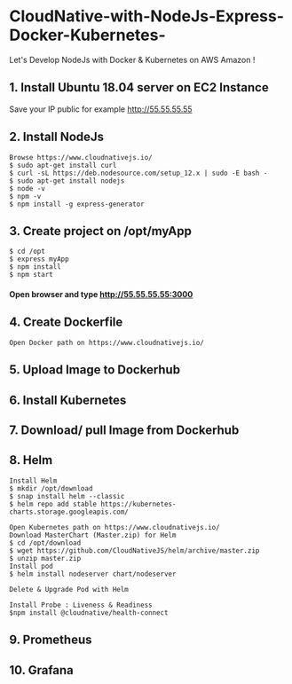 # CloudNative-with-NodeJs-Express-Docker-Kubernetes-

Let's Develop NodeJs with Docker & Kubernetes on AWS Amazon !

## 1. Install Ubuntu 18.04 server on EC2 Instance
Save your IP public for example http://55.55.55.55

## 2. Install NodeJs
    Browse https://www.cloudnativejs.io/
    $ sudo apt-get install curl
    $ curl -sL https://deb.nodesource.com/setup_12.x | sudo -E bash -
    $ sudo apt-get install nodejs
    $ node -v
    $ npm -v
    $ npm install -g express-generator

## 3. Create project on /opt/myApp
    $ cd /opt
    $ express myApp
    $ npm install
    $ npm start
#### Open browser and type http://55.55.55.55:3000

## 4. Create Dockerfile
    Open Docker path on https://www.cloudnativejs.io/
    
## 5. Upload Image to Dockerhub
## 6. Install Kubernetes
## 7. Download/ pull Image from Dockerhub
## 8. Helm
    Install Helm
    $ mkdir /opt/download
    $ snap install helm --classic
    $ helm repo add stable https://kubernetes-charts.storage.googleapis.com/
    
    Open Kubernetes path on https://www.cloudnativejs.io/
    Download MasterChart (Master.zip) for Helm
    $ cd /opt/download
    $ wget https://github.com/CloudNativeJS/helm/archive/master.zip
    $ unzip master.zip
    Install pod
    $ helm install nodeserver chart/nodeserver
    
    Delete & Upgrade Pod with Helm
    
    Install Probe : Liveness & Readiness
    $npm install @cloudnative/health-connect


## 9. Prometheus
## 10. Grafana
